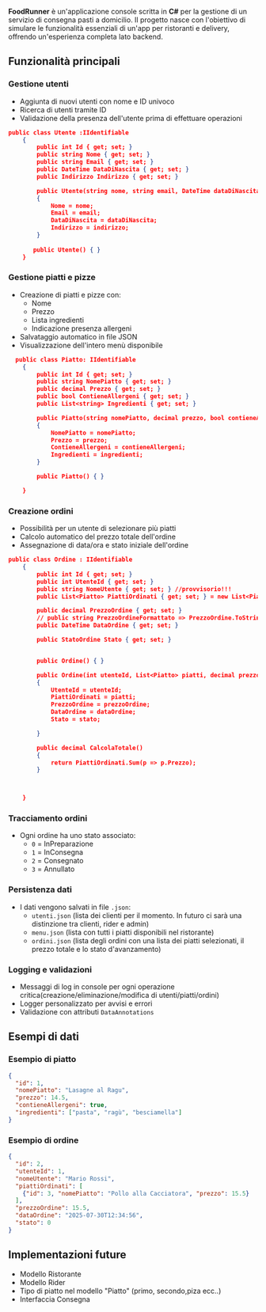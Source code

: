 **FoodRunner** è un'applicazione console scritta in **C#** per la gestione di un servizio di consegna pasti a domicilio. Il progetto nasce con l'obiettivo di simulare le funzionalità essenziali di un'app per ristoranti e delivery, offrendo un'esperienza completa lato backend.

##  Funzionalità principali

###  Gestione utenti
- Aggiunta di nuovi utenti con nome e ID univoco
- Ricerca di utenti tramite ID
- Validazione della presenza dell'utente prima di effettuare operazioni

```json
public class Utente :IIdentifiable
    {
        public int Id { get; set; }
        public string Nome { get; set; }
        public string Email { get; set; }
        public DateTime DataDiNascita { get; set; }
        public Indirizzo Indirizzo { get; set; }

        public Utente(string nome, string email, DateTime dataDiNascita, Indirizzo indirizzo)
        {
            Nome = nome;
            Email = email;
            DataDiNascita = dataDiNascita;
            Indirizzo = indirizzo;
        }
       
       public Utente() { }
    }
```

###  Gestione piatti e pizze
- Creazione di piatti e pizze con:
  - Nome
  - Prezzo
  - Lista ingredienti
  - Indicazione presenza allergeni
- Salvataggio automatico in file JSON
- Visualizzazione dell'intero menù disponibile

```json
  public class Piatto: IIdentifiable
    {
        public int Id { get; set; }
        public string NomePiatto { get; set; }
        public decimal Prezzo { get; set; }
        public bool ContieneAllergeni { get; set; }
        public List<string> Ingredienti { get; set; } 

        public Piatto(string nomePiatto, decimal prezzo, bool contieneAllergeni, List<string> ingredienti)
        {
            NomePiatto = nomePiatto;
            Prezzo = prezzo;
            ContieneAllergeni = contieneAllergeni;
            Ingredienti = ingredienti;
        }

        public Piatto() { }

    }
```

###  Creazione ordini
- Possibilità per un utente di selezionare più piatti
- Calcolo automatico del prezzo totale dell'ordine
- Assegnazione di data/ora e stato iniziale dell'ordine

```json
public class Ordine : IIdentifiable
    {
        public int Id { get; set; }
        public int UtenteId { get; set; }
        public string NomeUtente { get; set; } //provvisorio!!!
        public List<Piatto> PiattiOrdinati { get; set; } = new List<Piatto>();

        public decimal PrezzoOrdine { get; set; }
        // public string PrezzoOrdineFormattato => PrezzoOrdine.ToString("0.00") + " €"; //DA IMPLEMENTARE PIU TARDI!!!!!
        public DateTime DataOrdine { get; set; }

        public StatoOrdine Stato { get; set; }


        public Ordine() { }

        public Ordine(int utenteId, List<Piatto> piatti, decimal prezzoOrdine, DateTime dataOrdine, StatoOrdine stato)
        {
            UtenteId = utenteId;
            PiattiOrdinati = piatti;
            PrezzoOrdine = prezzoOrdine;
            DataOrdine = dataOrdine;
            Stato = stato;

        }

        public decimal CalcolaTotale()
        {
            return PiattiOrdinati.Sum(p => p.Prezzo);
        }



    }
```

###  Tracciamento ordini
- Ogni ordine ha uno stato associato:
  - `0` = InPreparazione
  - `1` = InConsegna
  - `2` = Consegnato
  - `3` = Annullato


###  Persistenza dati
- I dati vengono salvati in file `.json`:
  - `utenti.json` (lista dei clienti per il momento. In futuro ci sarà una distinzione tra clienti, rider e admin)
  - `menu.json` (lista con tutti i piatti disponibili nel ristorante)
  - `ordini.json` (lista degli ordini con una lista dei piatti selezionati, il prezzo totale e lo stato d'avanzamento)


###  Logging e validazioni
- Messaggi di log in console per ogni operazione critica(creazione/eliminazione/modifica di utenti/piatti/ordini)
- Logger personalizzato per avvisi e errori
- Validazione con attributi `DataAnnotations`


##  Esempi di dati

###  Esempio di piatto
```json
{
  "id": 1,
  "nomePiatto": "Lasagne al Ragu",
  "prezzo": 14.5,
  "contieneAllergeni": true,
  "ingredienti": ["pasta", "ragù", "besciamella"]
}
```

###  Esempio di ordine
```json
{
  "id": 2,
  "utenteId": 1,
  "nomeUtente": "Mario Rossi",
  "piattiOrdinati": [
    {"id": 3, "nomePiatto": "Pollo alla Cacciatora", "prezzo": 15.5}
  ],
  "prezzoOrdine": 15.5,
  "dataOrdine": "2025-07-30T12:34:56",
  "stato": 0
}
```

##  Implementazioni future
- Modello Ristorante
- Modello Rider
- Tipo di piatto nel modello "Piatto" (primo, secondo,piza ecc..)
- Interfaccia Consegna
